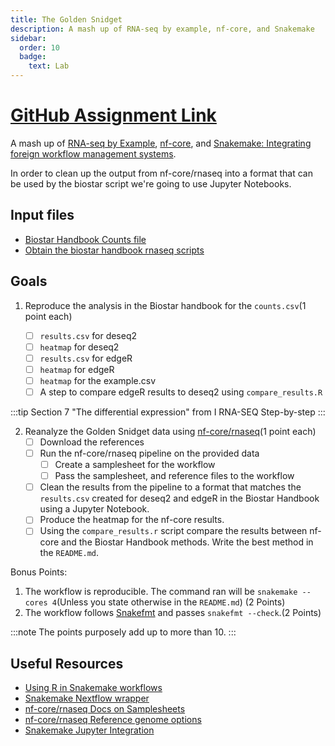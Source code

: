 ```yaml
---
title: The Golden Snidget
description: A mash up of RNA-seq by example, nf-core, and Snakemake
sidebar:
  order: 10
  badge:
    text: Lab
---
```


# [GitHub Assignment Link](https://classroom.github.com/a/2CuxKp5r)

A mash up of [RNA-seq by Example](https://www.biostarhandbook.com/books/rnaseq/introducing-the-golden-snidget.html), [nf-core](https://nf-co.re/rnaseq/3.14.0), and [Snakemake: Integrating foreign workflow management systems](https://snakemake.readthedocs.io/en/stable/snakefiles/foreign_wms.html). <!-- on a cluster -->

In order to clean up the output from nf-core/rnaseq into a format that can be used by the biostar script we're going to use Jupyter Notebooks.

## Input files

- [Biostar Handbook Counts file](http://data.biostarhandbook.com/books/rnaseq/data/counts.csv)
- [Obtain the biostar handbook rnaseq scripts](http://data.biostarhandbook.com/books/rnaseq/code.tar.gz)

## Goals

1. Reproduce the analysis in the Biostar handbook for the `counts.csv`(1 point each)

   - [ ] `results.csv` for deseq2
   - [ ] `heatmap` for deseq2
   - [ ] `results.csv` for edgeR
   - [ ] `heatmap` for edgeR
   - [ ] `heatmap` for the example.csv
   - [ ] A step to compare edgeR results to deseq2 using `compare_results.R`

:::tip
Section 7 "The differential expression" from I RNA-SEQ Step-by-step
:::

2. Reanalyze the Golden Snidget data using [nf-core/rnaseq](https://nf-co.re/rnaseq)(1 point each)
    <!-- 0. Login to Sysbio -->
   - [ ] Download the references
   - [ ] Run the nf-core/rnaseq pipeline on the provided data
     - [ ] Create a samplesheet for the workflow
     - [ ] Pass the samplesheet, and reference files to the workflow
   <!-- 1b. Launch Workflow on Sysbio -->
   - [ ] Clean the results from the pipeline to a format that matches the `results.csv` created for deseq2 and edgeR in the Biostar Handbook using a Jupyter Notebook.
   - [ ] Produce the heatmap for the nf-core results.
   - [ ] Using the `compare_results.r` script compare the results between nf-core and the Biostar Handbook methods. Write the best method in the `README.md`.

Bonus Points:

1. The workflow is reproducible. The command ran will be `snakemake --cores 4`(Unless you state otherwise in the `README.md`) (2 Points)
1. The workflow follows [Snakefmt](https://github.com/snakemake/snakefmt) and passes `snakefmt --check`.(2 Points)

:::note
The points purposely add up to more than 10.
:::

## Useful Resources

- [Using R in Snakemake workflows](https://snakemake.readthedocs.io/en/stable/snakefiles/rules.html#r-and-r-markdown)
- [Snakemake Nextflow wrapper](https://snakemake-wrappers.readthedocs.io/en/stable/wrappers/nextflow.html)
- [nf-core/rnaseq Docs on Samplesheets](https://nf-co.re/rnaseq/3.14.0/docs/usage#full-samplesheet)
- [nf-core/rnaseq Reference genome options](https://nf-co.re/rnaseq/3.14.0/docs/usage#reference-genome-options)
- [Snakemake Jupyter Integration](https://snakemake.readthedocs.io/en/stable/snakefiles/rules.html#jupyter-notebook-integration)
